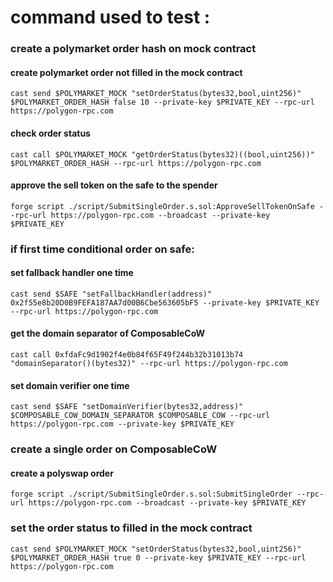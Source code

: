 # command used to test :

### create a polymarket order hash on mock contract
#### create polymarket order not filled in the mock contract
`cast send $POLYMARKET_MOCK "setOrderStatus(bytes32,bool,uint256)" $POLYMARKET_ORDER_HASH false 10 --private-key $PRIVATE_KEY --rpc-url https://polygon-rpc.com`

#### check order status
`cast call $POLYMARKET_MOCK "getOrderStatus(bytes32)((bool,uint256))" $POLYMARKET_ORDER_HASH --rpc-url https://polygon-rpc.com`

#### approve the sell token on the safe to the spender
`forge script ./script/SubmitSingleOrder.s.sol:ApproveSellTokenOnSafe --rpc-url https://polygon-rpc.com --broadcast --private-key $PRIVATE_KEY`

### if first time conditional order on safe:
#### set fallback handler one time
`cast send $SAFE "setFallbackHandler(address)" 0x2f55e8b20D0B9FEFA187AA7d00B6Cbe563605bF5 --private-key $PRIVATE_KEY --rpc-url https://polygon-rpc.com`

#### get the domain separator of ComposableCoW
`cast call 0xfdaFc9d1902f4e0b84f65F49f244b32b31013b74 "domainSeparator()(bytes32)" --rpc-url https://polygon-rpc.com`

#### set domain verifier one time
`cast send $SAFE "setDomainVerifier(bytes32,address)" $COMPOSABLE_COW_DOMAIN_SEPARATOR $COMPOSABLE_COW --rpc-url https://polygon-rpc.com --private-key $PRIVATE_KEY`

### create a single order on ComposableCoW
#### create a polyswap order
`forge script ./script/SubmitSingleOrder.s.sol:SubmitSingleOrder --rpc-url https://polygon-rpc.com --broadcast --private-key $PRIVATE_KEY`

### set the order status to filled in the mock contract
`cast send $POLYMARKET_MOCK "setOrderStatus(bytes32,bool,uint256)" $POLYMARKET_ORDER_HASH true 0 --private-key $PRIVATE_KEY --rpc-url https://polygon-rpc.com`